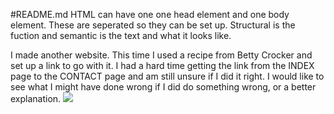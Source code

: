 #README.md
HTML can have one one head element and one body element. These are seperated so they can be set up.
Structural is the fuction and semantic is the text and what it looks like.

I made another website. This time I used a recipe from Betty Crocker and set up a link to go with it. I had a hard time getting the link from the INDEX page to the CONTACT page and am still unsure if I did it right. I would like to see what I might have done wrong if I did do something wrong, or a better explanation.
<img src="C:\Users\delfi\OneDrive\Favorites\Documents\web homework\web-dev-hw\assignment-3\2018-10-15.png">
